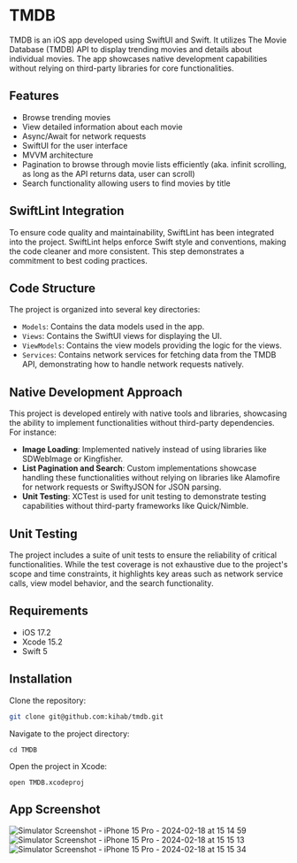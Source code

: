 # TMDB

TMDB is an iOS app developed using SwiftUI and Swift. It utilizes The Movie Database (TMDB) API to display trending movies and details about individual movies. The app showcases native development capabilities without relying on third-party libraries for core functionalities.

## Features

- Browse trending movies
- View detailed information about each movie
- Async/Await for network requests
- SwiftUI for the user interface
- MVVM architecture
- Pagination to browse through movie lists efficiently (aka. infinit scrolling, as long as the API returns data, user can scroll)
- Search functionality allowing users to find movies by title

## SwiftLint Integration

To ensure code quality and maintainability, SwiftLint has been integrated into the project. SwiftLint helps enforce Swift style and conventions, making the code cleaner and more consistent. This step demonstrates a commitment to best coding practices.

## Code Structure

The project is organized into several key directories:

- `Models`: Contains the data models used in the app.
- `Views`: Contains the SwiftUI views for displaying the UI.
- `ViewModels`: Contains the view models providing the logic for the views.
- `Services`: Contains network services for fetching data from the TMDB API, demonstrating how to handle network requests natively.

## Native Development Approach

This project is developed entirely with native tools and libraries, showcasing the ability to implement functionalities without third-party dependencies. For instance:

- **Image Loading**: Implemented natively instead of using libraries like SDWebImage or Kingfisher.
- **List Pagination and Search**: Custom implementations showcase handling these functionalities without relying on libraries like Alamofire for network requests or SwiftyJSON for JSON parsing.
- **Unit Testing**: XCTest is used for unit testing to demonstrate testing capabilities without third-party frameworks like Quick/Nimble.

## Unit Testing

The project includes a suite of unit tests to ensure the reliability of critical functionalities. While the test coverage is not exhaustive due to the project's scope and time constraints, it highlights key areas such as network service calls, view model behavior, and the search functionality.

## Requirements

- iOS 17.2
- Xcode 15.2
- Swift 5

## Installation

Clone the repository:

```bash
git clone git@github.com:kihab/tmdb.git
```
Navigate to the project directory:
```
cd TMDB
```
Open the project in Xcode:
```
open TMDB.xcodeproj
```

## App Screenshot

![Simulator Screenshot - iPhone 15 Pro - 2024-02-18 at 15 14 59](https://github.com/kihab/tmdb/assets/3265304/ebe7a715-d324-4258-940f-9caad019e320) ![Simulator Screenshot - iPhone 15 Pro - 2024-02-18 at 15 15 13](https://github.com/kihab/tmdb/assets/3265304/fa85c37b-c5f1-42c7-a498-4f1f40ecdcd8) ![Simulator Screenshot - iPhone 15 Pro - 2024-02-18 at 15 15 34](https://github.com/kihab/tmdb/assets/3265304/7d552d76-14e7-44d3-8754-d393f2da8987)




